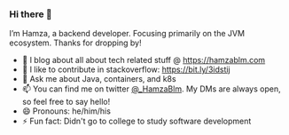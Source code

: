 ### Hi there 👋
I’m Hamza, a backend developer. Focusing primarily on the JVM ecosystem. Thanks for dropping by!

- 🌱 I blog about all about tech related stuff @ https://hamzablm.com
- 👯 I like to contribute in stackoverflow: https://bit.ly/3idstij
- 💬 Ask me about Java, containers, and k8s
- 📫 You can find me on twitter [@_HamzaBlm](https://twitter.com/_HamzaBlm). My DMs are always open, so feel free to say hello!
- 😄 Pronouns: he/him/his
- ⚡ Fun fact: Didn't go to college to study software development

